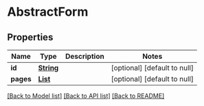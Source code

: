 # AbstractForm
## Properties

Name | Type | Description | Notes
------------ | ------------- | ------------- | -------------
**id** | [**String**](string.md) |  | [optional] [default to null]
**pages** | [**List**](Page.md) |  | [optional] [default to null]

[[Back to Model list]](../README.md#documentation-for-models) [[Back to API list]](../README.md#documentation-for-api-endpoints) [[Back to README]](../README.md)

